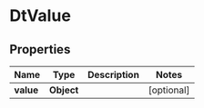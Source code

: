 

# DtValue


## Properties

| Name | Type | Description | Notes |
|------------ | ------------- | ------------- | -------------|
|**value** | **Object** |  |  [optional] |



